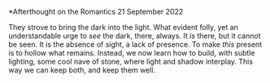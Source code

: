 *Afterthought on the Romantics
21 September 2022

They strove to bring the dark into the light.
What evident folly, yet an understandable urge
to *see* the dark, there, always. It *is* there,
but it cannot be seen. It is the absence of sight,
a lack of presence. To make *this* present
is to hollow what remains. Instead, we now learn
how to build, with subtle lighting, some cool nave
of stone, where light and shadow interplay.
This way we can keep both, and keep them well.
